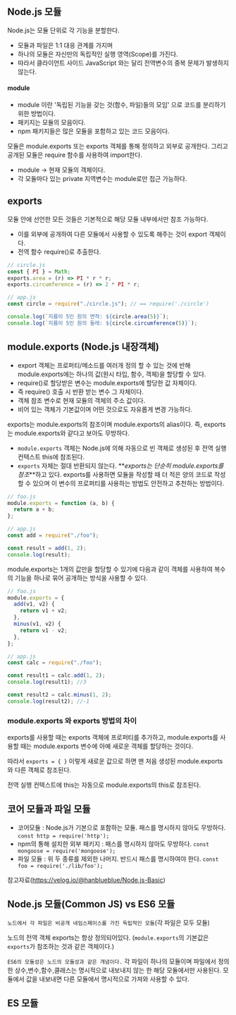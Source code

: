 ## Node.js 모듈

Node.js는 모듈 단위로 각 기능을 분할한다.

- 모듈과 파일은 1:1 대응 관계를 가지며
- 하나의 모듈은 자신만의 독립적인 실행 영역(Scope)를 가진다.
- 따라서 클라이언트 사이드 JavaScript 와는 달리 전역변수의 중복 문제가 발생하지 않는다.

#### module

- module 이란 '독립된 기능을 갖는 것(함수, 파일)들의 모임' 으로 코드를 분리하기 위한 방법이다.
- 패키지는 모듈의 모음이다.
- npm 패키지들은 많은 모듈을 포함하고 있는 코드 모음이다.

모듈은 module.exports 또는 exports 객체를 통해 정의하고 외부로 공개한다. 그리고 공개된 모듈은 require 함수를 사용하여 import한다.

- module -> 현재 모듈의 객체이다.
- 각 모듈마다 있는 private 지역변수는 module로만 접근 가능하다.

## exports

모듈 안에 선언한 모든 것들은 기본적으로 해당 모듈 내부에서만 참조 가능하다.

- 이를 외부에 공개하여 다른 모듈에서 사용할 수 있도록 해주는 것이 export 객체이다.
- 전역 함수 require()로 추출한다.

```jsx
// circle.js
const { PI } = Math;
exports.area = (r) => PI * r * r;
exports.circumference = (r) => 2 * PI * r;

// app.js
const circle = require("./circle.js"); // == require('./circle')

console.log(`지름이 5인 원의 면적: ${circle.area(5)}`);
console.log(`지름이 5인 원의 둘레: ${circle.circumference(5)}`);
```

## module.exports (Node.js 내장객체)

- export 객체는 프로퍼티/메소드를 여러개 정의 할 수 있는 것에 반해 module.exports에는 하나의 값(원시 타입, 함수, 객체)을 할당할 수 있다.
- require()로 할당받은 변수는 module.exports에 할당한 값 자체이다.
- 즉 require() 호출 시 반환 받는 변수 그 자체이다.
- 객체 참조 변수로 현재 모듈의 객체의 주소 값이다.
- 비어 있는 객체가 기본값이며 어떤 것으로도 자유롭게 변경 가능하다.

exports는 module.exports의 참조이며 module.exports의 alias이다. 즉, exports는 module.exports와 같다고 보아도 무방하다.

- `module.exports` 객체는 Node.js에 의해 자동으로 빈 객체로 생성된 후 전역 실행 컨텍스트 this에 참조된다.
- `exports` 자체는 절대 반환되지 않는다. **_exports는 단순히 module.exports를 참조_**하고 있다. exports를 사용하면 모듈을 작성할 때 더 적은 양의 코드로 작성할 수 있으며 이 변수의 프로퍼티를 사용하는 방법도 안전하고 추천하는 방법이다.

```jsx
// foo.js
module.exports = function (a, b) {
  return a + b;
};

// app.js
const add = require("./foo");

const result = add(1, 2);
console.log(result);
```

module.exports는 1개의 값만을 할당할 수 있기에 다음과 같이 객체를 사용하여 복수의 기능을 하나로 묶어 공개하는 방식을 사용할 수 있다.

```jsx
// foo.js
module.exports = {
  add(v1, v2) {
    return v1 + v2;
  },
  minus(v1, v2) {
    return v1 - v2;
  },
};

// app.js
const calc = require("./foo");

const result1 = calc.add(1, 2);
console.log(result1); //3

const result2 = calc.minus(1, 2);
console.log(result2); //-1
```

### module.exports 와 exports 방법의 차이

exports를 사용할 때는 exports 객체에 프로퍼티를 추가하고,
module.exports를 사용할 때는 module.exports 변수에 아예 새로운 객체를 할당하는 것이다.

따라서 `exports = { }` 이렇게 새로운 값으로 하면 맨 처음 생성된 module.exports 와 다른 객체로 참조된다.

전역 실행 컨텍스트에 this는 자동으로 module.exports의 this로 참조된다.

## 코어 모듈과 파일 모듈

- 코어모듈 : Node.js가 기본으로 포함하는 모듈. 패스를 명시하지 않아도 무방하다.
  `const http = require('http');`
- npm의 통해 설치한 외부 패키지 : 패스를 명시하지 않아도 무방하다.
  `const mongoose = require('mongoose');`
- 파일 모듈 : 위 두 종류를 제외한 나머지. 반드시 패스를 명시하여야 한다.
  `const foo = require('./lib/foo');`

참고자료(https://velog.io/@hanblueblue/Node.js-Basic)

## Node.js 모듈(Common JS) vs ES6 모듈

`노드에서 각 파일은 비공개 네임스페이스를 가진 독립적인 모듈`(각 파일은 모두 모듈)

노드의 전역 객체 exports는 항상 정의되어있다. (`module.exports`의 기본값은 `exports`가 참조하는 것과 같은 객체이다.)

`ES6의 모듈성은 노드의 모듈성과 같은 개념이다.` 각 파일이 하나의 모듈이며 파일에서 정의한 상수,변수,함수,클래스는 명시적으로 내보내지 않는 한 해당 모듈에서만 사용된다. 모듈에서 값을 내보내면 다른 모듈에서 명시적으로 가져와 사용할 수 있다.

## ES 모듈
